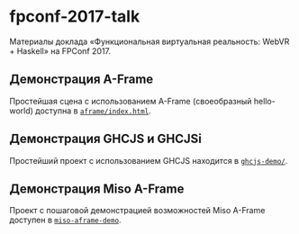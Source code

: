 # fpconf-2017-talk

Материалы доклада «Функциональная виртуальная реальность: WebVR + Haskell»
на FPConf 2017.

## Демонстрация A-Frame

Простейшая сцена с использованием A-Frame (своеобразный hello-world)
доступна в [`aframe/index.html`](/aframe/index.html).

## Демонстрация GHCJS и GHCJSi

Простейший проект с использованием GHCJS
находится в [`ghcjs-demo/`](/ghcjs-demo).

## Демонстрация Miso A-Frame

Проект с пошаговой демонстрацией возможностей
Miso A-Frame доступен в [`miso-aframe-demo`](/miso-aframe-demo).
